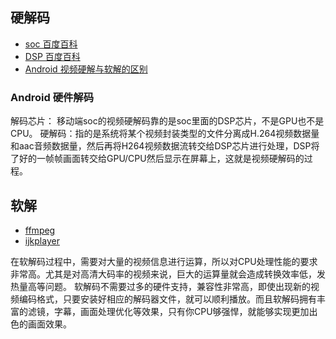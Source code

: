 ## 硬解码
* [soc 百度百科](https://baike.baidu.com/item/soc/1053305)
* [DSP 百度百科](https://baike.baidu.com/item/DSP%E8%8A%AF%E7%89%87/2090266?fr=aladdin)
* [Android 视频硬解与软解的区别](https://blog.csdn.net/u010072711/article/details/52413766)
### Android 硬件解码
解码芯片： 移动端soc的视频硬解码靠的是soc里面的DSP芯片，不是GPU也不是CPU。
硬解码：指的是系统将某个视频封装类型的文件分离成H.264视频数据量和aac音频数据量，然后再将H264视频数据流转交给DSP芯片进行处理，DSP将了好的一帧帧画面转交给GPU/CPU然后显示在屏幕上，这就是视频硬解码的过程。
## 软解
* [ffmpeg](https://github.com/FFmpeg/FFmpeg)
* [ijkplayer](https://github.com/bilibili/ijkplayer)

在软解码过程中，需要对大量的视频信息进行运算，所以对CPU处理性能的要求非常高。尤其是对高清大码率的视频来说，巨大的运算量就会造成转换效率低，发热量高等问题。
软解码不需要过多的硬件支持，兼容性非常高，即使出现新的视频编码格式，只要安装好相应的解码器文件，就可以顺利播放。而且软解码拥有丰富的滤镜，字幕，画面处理优化等效果，只有你CPU够强悍，就能够实现更加出色的画面效果。